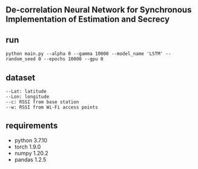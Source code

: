 ## De-correlation Neural Network for Synchronous Implementation of Estimation and Secrecy

## run
```
python main.py --alpha 0 --gamma 10000 --model_name 'LSTM' --random_seed 0 --epochs 10000 --gpu 0
```

## dataset
```
--Lat: latitude
--Lon: longitude
--c: RSSI from base station
--w: RSSI from Wi-Fi access points
```

## requirements
* python 3.7.10
* torch 1.9.0
* numpy 1.20.2
* pandas 1.2.5